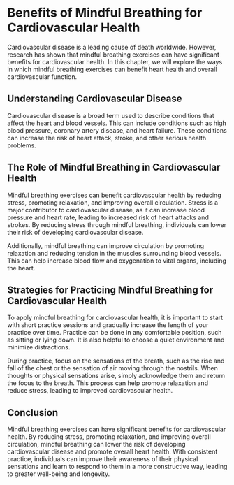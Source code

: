 Benefits of Mindful Breathing for Cardiovascular Health
=========================================================================================================

Cardiovascular disease is a leading cause of death worldwide. However, research has shown that mindful breathing exercises can have significant benefits for cardiovascular health. In this chapter, we will explore the ways in which mindful breathing exercises can benefit heart health and overall cardiovascular function.

Understanding Cardiovascular Disease
------------------------------------

Cardiovascular disease is a broad term used to describe conditions that affect the heart and blood vessels. This can include conditions such as high blood pressure, coronary artery disease, and heart failure. These conditions can increase the risk of heart attack, stroke, and other serious health problems.

The Role of Mindful Breathing in Cardiovascular Health
------------------------------------------------------

Mindful breathing exercises can benefit cardiovascular health by reducing stress, promoting relaxation, and improving overall circulation. Stress is a major contributor to cardiovascular disease, as it can increase blood pressure and heart rate, leading to increased risk of heart attacks and strokes. By reducing stress through mindful breathing, individuals can lower their risk of developing cardiovascular disease.

Additionally, mindful breathing can improve circulation by promoting relaxation and reducing tension in the muscles surrounding blood vessels. This can help increase blood flow and oxygenation to vital organs, including the heart.

Strategies for Practicing Mindful Breathing for Cardiovascular Health
---------------------------------------------------------------------

To apply mindful breathing for cardiovascular health, it is important to start with short practice sessions and gradually increase the length of your practice over time. Practice can be done in any comfortable position, such as sitting or lying down. It is also helpful to choose a quiet environment and minimize distractions.

During practice, focus on the sensations of the breath, such as the rise and fall of the chest or the sensation of air moving through the nostrils. When thoughts or physical sensations arise, simply acknowledge them and return the focus to the breath. This process can help promote relaxation and reduce stress, leading to improved cardiovascular health.

Conclusion
----------

Mindful breathing exercises can have significant benefits for cardiovascular health. By reducing stress, promoting relaxation, and improving overall circulation, mindful breathing can lower the risk of developing cardiovascular disease and promote overall heart health. With consistent practice, individuals can improve their awareness of their physical sensations and learn to respond to them in a more constructive way, leading to greater well-being and longevity.
